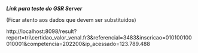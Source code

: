 _**Link para teste do GSR Server**_

(Ficar atento aos dados que devem ser substituidos) 

http://localhost:8098/result?report=tri\certidao_valor_venal.fr3&referencial=3483&inscricao=010100100010001&competencia=202200&ip_acessado=123.789.488
